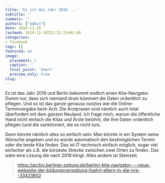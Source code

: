 ```yaml
---
title: 'Es ist das Jahr 2019 ...'
subtitle: ''
summary: ''
authors: ["admin"]
date: 2019-11-18
lastmod: 2019-11-18T22:23:23+01:00
categories:
- facebook
tags: []
featured: no
image:
  placement: 1
  caption: ''
  focal_point: 'Smart'
  preview_only: true
slug: ''
---
```

Es ist das Jahr 2019 und Berlin bekommt endlich einen Kita-Navigator. Dumm nur, dass sich niemand drum kümmert die Daten ordentlich zu pflegen. Und so ist das ganze genauso nutzlos wie die Online-Terminvergabe beim Arzt. Die Arztpraxen sind nämlich auch total überfordert mit dem ganzen Neuland. Ich frage mich, warum die öffentliche Hand nicht einfach die Kitas und Ärzte  belohnt, die ihre Daten ordentlich pflegen (und die sanktioniert, die es nicht tun). 

Dann könnte nämlich alles so einfach sein: Man könnte in ein System seine Wünsche angeben und es würde automatisch den bestmöglichen Termin oder die beste Kita finden. Das ist IT-technisch einfach möglich, sogar viel einfacher als z.B. die kürzeste Strecke zwischen zwei Orten zu finden. Das wäre eine Lösung die nach 2019 klingt. Alles andere ist Steinzeit.
> https://archiv.berliner-zeitung.de/berlin/-kita-navigator----neue-webseite-der-bildungsverwaltung-fuehrt-eltern-in-die-irre--33423802

